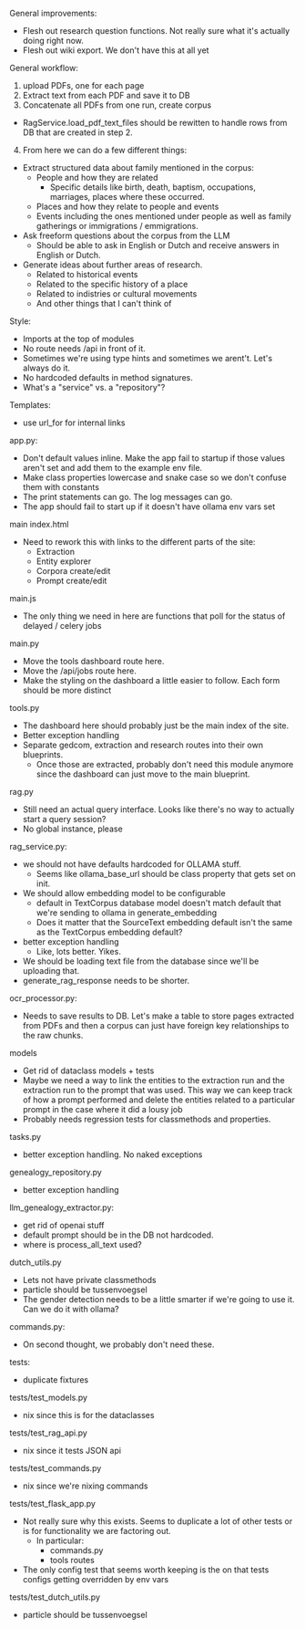 General improvements:
* Flesh out research question functions. Not really sure what it's actually doing right now.
* Flesh out wiki export. We don't have this at all yet

General workflow:
1. upload PDFs, one for each page
2. Extract text from each PDF and save it to DB
3. Concatenate all PDFs from one run, create corpus
  - RagService.load_pdf_text_files should be rewitten to handle rows from DB
    that are created in step 2. 
4. From here we can do a few different things:
  - Extract structured data about family mentioned in the corpus:
    - People and how they are related
      - Specific details like birth, death, baptism, occupations, marriages,
        places where these occurred. 
    - Places and how they relate to people and events
    - Events including the ones mentioned under people as well as family
      gatherings or immigrations / emmigrations.
  - Ask freeform questions about the corpus from the LLM
    - Should be able to ask in English or Dutch and receive answers in English
      or Dutch.
  - Generate ideas about further areas of research. 
    - Related to historical events
    - Related to the specific history of a place
    - Related to indistries or cultural movements
    - And other things that I can't think of

Style:
* Imports at the top of modules
* No route needs /api in front of it. 
* Sometimes we're using type hints and sometimes we arent't. Let's always do
  it.
* No hardcoded defaults in method signatures.
* What's a "service" vs. a "repository"?

Templates:
* use url_for for internal links

app.py:
* Don't default values inline. Make the app fail to startup if those values
  aren't set and add them to the example env file.
* Make class properties lowercase and snake case so we don't confuse them with
  constants
* The print statements can go. The log messages can go.
* The app should fail to start up if it doesn't have ollama env vars set

main index.html
* Need to rework this with links to the different parts of the site:
  - Extraction
  - Entity explorer
  - Corpora create/edit
  - Prompt create/edit

main.js
* The only thing we need in here are functions that poll for the status of
  delayed / celery jobs 

main.py
* Move the tools dashboard route here.
* Move the /api/jobs route here.
* Make the styling on the dashboard a little easier to follow. Each form should
  be more distinct

tools.py
* The dashboard here should probably just be the main index of the site.
* Better exception handling
* Separate gedcom, extraction and research routes into their own blueprints.
  - Once those are extracted, probably don't need this module anymore since the
    dashboard can just move to the main blueprint.

rag.py
* Still need an actual query interface. Looks like there's no way to actually
  start a query session?
* No global instance, please

rag_service.py:
* we should not have defaults hardcoded for OLLAMA stuff.
  - Seems like ollama_base_url should be class property that gets set on init.
* We should allow embedding model to be configurable
  - default in TextCorpus database model doesn't match default that we're
    sending to ollama in generate_embedding
  - Does it matter that the SourceText embedding default isn't the same as the
    TextCorpus embedding default?
* better exception handling
  - Like, lots better. Yikes. 
* We should be loading text file from the database since we'll be uploading
  that.
* generate_rag_response needs to be shorter.

ocr_processor.py:
* Needs to save results to DB. Let's make a table to store pages extracted from
  PDFs and then a corpus can just have foreign key relationships to the raw
  chunks.

models
* Get rid of dataclass models + tests
* Maybe we need a way to link the entities to the extraction run and the
  extraction run to the prompt that was used. This way we can keep track of how
  a prompt performed and delete the entities related to a particular prompt in
  the case where it did a lousy job
* Probably needs regression tests for classmethods and properties.

tasks.py
* better exception handling. No naked exceptions

genealogy_repository.py
* better exception handling

llm_genealogy_extractor.py:
* get rid of openai stuff
* default prompt should be in the DB not hardcoded.
* where is process_all_text used?

dutch_utils.py
* Lets not have private classmethods
* particle should be tussenvoegsel
* The gender detection needs to be a little smarter if we're going to use it.
  Can we do it with ollama?

commands.py:
* On second thought, we probably don't need these.

tests:
* duplicate fixtures

tests/test_models.py
* nix since this is for the dataclasses

tests/test_rag_api.py
* nix since it tests JSON api

tests/test_commands.py
* nix since we're nixing commands

tests/test_flask_app.py
* Not really sure why this exists. Seems to duplicate a lot of other tests or
  is for functionality we are factoring out.
  - In particular: 
    - commands.py
    - tools routes
* The only config test that seems worth keeping is the on that tests configs
  getting overridden by env vars

tests/test_dutch_utils.py
* particle should be tussenvoegsel

